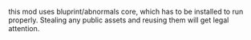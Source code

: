 this mod uses bluprint/abnormals core, which has to be installed to run properly.
Stealing any public assets and reusing them will get legal attention.
